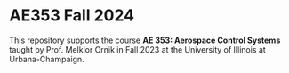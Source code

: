 # AE353 Fall 2024

This repository supports the course **AE 353: Aerospace Control Systems** taught by Prof. Melkior Ornik in Fall 2023 at the University of Illinois at Urbana-Champaign.
